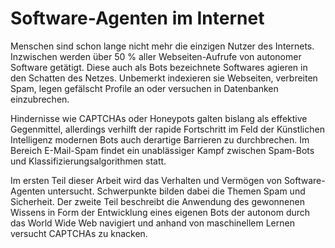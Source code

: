 # Software-Agenten im Internet

Menschen sind schon lange nicht mehr die einzigen Nutzer des Internets. Inzwischen werden über 50 % aller Webseiten-Aufrufe von autonomer Software getätigt. Diese auch als Bots bezeichnete Softwares agieren in den Schatten des Netzes. Unbemerkt indexieren sie Webseiten, verbreiten Spam, legen gefälscht Profile an oder versuchen in Datenbanken einzubrechen.

Hindernisse wie CAPTCHAs oder Honeypots galten bislang als effektive Gegenmittel, allerdings verhilft der rapide Fortschritt im Feld der Künstlichen Intelligenz modernen Bots auch derartige Barrieren zu durchbrechen. Im Bereich E-Mail-Spam findet ein unablässiger Kampf zwischen Spam-Bots und Klassifizierungsalgorithmen statt.

Im ersten Teil dieser Arbeit wird das Verhalten und Vermögen von Software-Agenten untersucht. Schwerpunkte bilden dabei die Themen Spam und Sicherheit. Der zweite Teil beschreibt die Anwendung des gewonnenen Wissens in Form der Entwicklung eines eigenen Bots der autonom durch das World Wide Web navigiert und anhand von maschinellem Lernen versucht CAPTCHAs zu knacken.